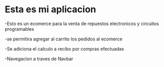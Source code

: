 
# Esta es mi aplicacion

-Esto es un ecomerce para la venta de repuestos electronicos y circuitos programables

-se permitira agregar al carrito los pedidos al ecomerce

-Se adiciona el calculo a recibo por compras efectuadas 

-Navegacion a traves de Navbar